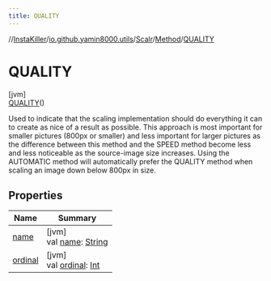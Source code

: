 ```yaml
---
title: QUALITY
---
```

//[InstaKiller](../../../../../index.html)/[io.github.yamin8000.utils](../../../index.html)/[Scalr](../../index.html)/[Method](../index.html)/[QUALITY](index.html)



# QUALITY



[jvm]\
[QUALITY](index.html)()



Used to indicate that the scaling implementation should do everything it can to create as nice of a result as possible. This approach is most important for smaller pictures (800px or smaller) and less important for larger pictures as the difference between this method and the SPEED method become less and less noticeable as the source-image size increases. Using the AUTOMATIC method will automatically prefer the QUALITY method when scaling an image down below 800px in size.



## Properties


| Name | Summary |
|---|---|
| [name](../../-rotation/-c-w_90/index.html#-372974862%2FProperties%2F863300109) | [jvm]<br>val [name](../../-rotation/-c-w_90/index.html#-372974862%2FProperties%2F863300109): [String](https://kotlinlang.org/api/latest/jvm/stdlib/kotlin/-string/index.html) |
| [ordinal](../../-rotation/-c-w_90/index.html#-739389684%2FProperties%2F863300109) | [jvm]<br>val [ordinal](../../-rotation/-c-w_90/index.html#-739389684%2FProperties%2F863300109): [Int](https://kotlinlang.org/api/latest/jvm/stdlib/kotlin/-int/index.html) |

